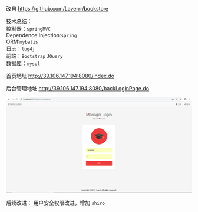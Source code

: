 改自 https://github.com/Laverrr/bookstore

技术总结：<br>
  控制器：`springMVC` <br>
  Dependence Injection:`spring`<br>
  ORM:`mybatis`<br>
  日志：`log4j`<br>
  前端：`Bootstrap` `JQuery`<br>
  数据库：`mysql`<br>



首页地址 http://39.106.147.194:8080/index.do

后台管理地址 http://39.106.147.194:8080/backLoginPage.do

![](https://github.com/lxtq1q1/Online-Bookshop/blob/master/%E5%90%8E%E5%8F%B0%E7%99%BB%E9%99%86.png)<br>

后续改进：
用户安全权限改进，增加 `shiro`<br>


